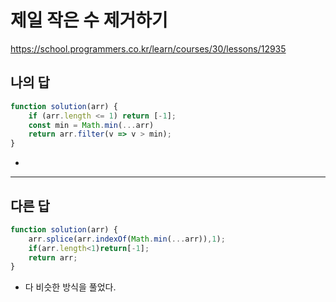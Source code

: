 # 제일 작은 수 제거하기

https://school.programmers.co.kr/learn/courses/30/lessons/12935

## 나의 답

```js
function solution(arr) {
    if (arr.length <= 1) return [-1];
    const min = Math.min(...arr)
    return arr.filter(v => v > min);
}
```

- 

---

## 다른 답

```js
function solution(arr) {
    arr.splice(arr.indexOf(Math.min(...arr)),1);
    if(arr.length<1)return[-1];
    return arr;
}
```

- 다 비슷한 방식을 풀었다.
